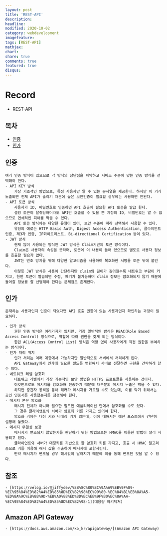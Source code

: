 ```yaml
---
layout: post
title: 'REST-API'
description:
headline:
modified: 2020-10-02
category: webdevelopment
imagefeature:
tags: [REST-API]
mathjax:
chart:
share: true
comments: true
featured: true
disqus:
---
```



# Record
- REST-API

## 목차
-   [인증](#인증)
-   [인가](#인가)



## 인증
    여러 인증 방식이 있으므로 각 방식의 장단점을 파악하고 서비스 수준에 맞는 인증 방식을 선택해야 한다.
    - API KEY 방식
        가장 기초적인 방법으로, 특정 사용자만 알 수 있는 문자열을 제공한다. 하지만 이 키가 노출되면 전체 API가 뚫리기 때문에 높은 보안인증이 필요할 경우에는 사용하면 안된다.
    - API 토큰 방식
        사용자가 ID, 비밀번호로 인증하면 API 호출에 필요한 API 토큰을 발급 한다.
        설령 토큰이 탈취당하더라도 API만 호출할 수 있을 뿐 계정의 ID, 비밀번호는 알 수 없으므로 연쇄적인 피해를 막을 수 있다.
        API 토큰 방식에는 다양한 유형이 있어, 보안 수준에 따라 선택해서 사용할 수 있다.
        유형의 예로는 HTTP Basic Auth, Digest Access Authentication, 클라이언트 인증, 제3자 인증, IP화이트리스트, Bi-directional Certification 등이 있다.
    - JWT 방식
        현재 많이 사용되는 방식인 JWT 방식은 Claim기반의 토큰 방식이다.
        Claim은 사용자의 속성을 뜻하며, 토큰에 이 내용이 들어 있으므로 별도로 사용자 정보를 호출할 필요가 없다.
        JWT는 변조 방지를 위해 다양한 알고리즘을 사용하여 복호화한 서명을 토큰 뒤에 붙인다.
        이렇듯 JWT 방식은 사용이 간단하지만 claim의 길이가 길어질수록 네트워크 부담이 커지고, 한번 토큰이 발급되면 수정, 폐기가 불가능하며 claim 정보는 암호화되지 않기 때문에 들어갈 정보를 잘 선별해야 한다는 문제점도 존재한다.


## 인가
    존재하는 사용자인지 인증이 되었다면 API 호출 권한이 있는 사용자인지 확인하는 과정이 필요하다.

    - 인가 방식
        권한 인증 방식은 여러가지가 있지만, 가장 일반적인 방식은 RBAC(Role Based Access Control) 방식으로, 역할에 따라 권한을 갖게 되는 방식이다.
        한편 ACL(Access Control List) 방식은 역할 없이 사용자에게 직접 권한을 부여하는 방식이다.
    - 인가 처리 위치
        인가 처리는 여러 계층에서 가능하지만 일반적으로 서버에서 처리하게 된다.
        API Gateway에서 인가에 필요한 필드를 변환해서 서버로 전달하면 구현을 간략하게 할 수 있다.
    - 네트워크 레벨 암호화
        네트워크 레벨에서 가장 기본적인 보안 방법은 HTTPS 프로토콜을 사용하는 것이다.
        이것만으로도 메시지를 암호화해 전송하기 때문에 대부분의 메시지 누출은 막을 수 있다.
        하지만 중간자 공격을 통해 해커가 메시지를 가로챌 수도 있는데, 이를 막기 위해서는 공인 인증서를 사용했는지를 점검해야 한다.
    - 메시지 본문 암호화
        메시지 전체가 아니라 필요한 필드만 애플리케이션 단에서 암호화할 수도 있다.
        그 경우 클라이언트와 서버가 암호화 키를 가지고 있어야 한다.
        암호화 키에는 대칭 키와 비대칭 키가 있는데, 이에 대해서는 예전 포스트에서 간단히 설명해 놓았다.
    - 메시지 무결성 보장
        메시지가 변조되지 않았는지를 판단하기 위한 방법으로는 HMAC을 이용한 방법이 널리 사용되고 있다.
        클라이언트와 서버가 대칭키를 기반으로 한 암호화 키를 가지고, 호출 시 HMAC 알고리즘으로 키를 이용해 해시 값을 추출하여 메시지에 포함시킨다.
        만약 메시지가 변조될 경우 해시값이 달라지기 때문에 이를 통해 변조된 것을 알 수 있다.

## 참조
    - [https://velog.io/@jiffydev/%EB%8C%80%EC%9A%A9%EB%9F%89-%EC%95%84%ED%82%A4%ED%85%8D%EC%B2%98%EC%99%80-%EC%84%B1%EB%8A%A5-%ED%8A%9C%EB%8B%9D-%EB%A0%88%ED%8D%BC%EB%9F%B0%EC%8A%A4-%EC%95%84%ED%82%A4%ED%85%8D%EC%B2%98-1](대용량 아키텍쳐)

## Amazon API Gateway
    - [https://docs.aws.amazon.com/ko_kr/apigateway/](Amazon API Gateway)